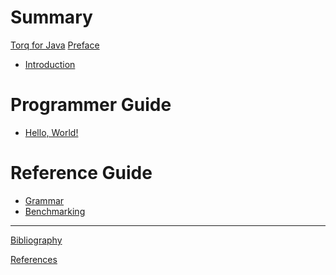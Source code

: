 # Summary

[Torq for Java](./part_0100_title.md)
[Preface](./part_0200_preface.md)

- [Introduction](./part_0300_introduction.md)

# Programmer Guide

- [Hello, World!](./part_0400_hello_world.md)

# Reference Guide

- [Grammar](./part_0700_grammar.md)
- [Benchmarking]()
 
---

[Bibliography]()

[References](./part_0900_references.md)
